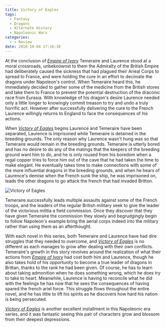 ```yaml
---
title: Victory of Eagles
tags:
  - Fantasy
  - Dragons
  - Alternate History
  - Napoleonic Wars
categories:
  - - Review
date: 2018-10-04 17:16:10
---
```


At the conclusion of [_Empire of Ivory_](https://www.amazon.com/gp/product/0345496876/ref=as_li_tl?ie=UTF8&tag=mysite009e-20&camp=1789&creative=9325&linkCode=as2&creativeASIN=0345496876&linkId=51d53e24e9d2eee4cfd359b83f4953c2) Temeraire and Laurence stood at a moral crossroads, unbeknownst to them the Admiralty of the British Empire had deliberately caused the sickness that had plagued their Arieal Corps to spread to France, and were holding the cure in an effort to decimate the dragons under Napoleon's control.  When Temeraire heard this, he immediately decided to gather some of the medicine from the British stores and take them to France to prevent the potential destruction of the draconic race from Eurasia.  With knowledge of his dragon's desire Laurence needed only a little longer to knowingly commit treason to try and undo a truly horrific act.  However after successfully delivering the cure to the French Laurence willingly returns to England to face the consequences of his actions.<!-- more -->

When [_Victory of Eagles_](https://www.amazon.com/gp/product/0345512251/ref=as_li_tl?ie=UTF8&tag=mysite009e-20&camp=1789&creative=9325&linkCode=as2&creativeASIN=0345512251&linkId=9590cc4ef3bba5d47a7412e38a64efd7) begins Laurence and Temeraire have been separated, Laurence is imprisoned while Temeraire is detained in the breeding grounds.  The only reason why Laurence wasn't hung was so that Temeraire would remain in the breeding grounds.  Temeraire is utterly bored and has no desire to do any of the matings that the keepers of the breeding ground want him to do, and he is only roused from his boredom when a regal copper tries to force him out of the cave that he had taken the time to make elegant.  He eventually takes time to make connections with some of the more influential dragons in the breeding grounds, and when he hears of Laurence's demise when the French sunk the ship, he was imprisoned on, leads the other dragons to go attack the french that had invaded Britton.

<div class="embedded-image-left"><img src="https://images-na.ssl-images-amazon.com/images/I/51pFYqGtY9L._SX342_.jpg" alt="Victory of Eagles" style="max-height: 300px; max-width: 300px"/></div>

Temeraire successfully leads multiple assaults against some of the French troops, and the leaders of the regular British military seek to give the leader of the victorious militia a field commission.  Once they discover that they have given Temeraire the commission they slowly and begrudgingly begin to follow Napoleon's example bring the aerial corps indeed into the military rather than using them as an afterthought.  

With each novel in this series, both Temeraire and Laurence have had dire struggles that they needed to overcome, and [_Victory of Eagles_](https://www.amazon.com/gp/product/0345512251/ref=as_li_tl?ie=UTF8&tag=mysite009e-20&camp=1789&creative=9325&linkCode=as2&creativeASIN=0345512251&linkId=9590cc4ef3bba5d47a7412e38a64efd7) is no different as each manages to grow after dealing with their own conflicts.  Temeraire's growth in this story revolves around the realization of what their actions from [_Empire of Ivory_](https://www.amazon.com/gp/product/0345496876/ref=as_li_tl?ie=UTF8&tag=mysite009e-20&camp=1789&creative=9325&linkCode=as2&creativeASIN=0345496876&linkId=51d53e24e9d2eee4cfd359b83f4953c2) had cost both him and Laurence, though he also takes hold of his opportunity to become a true leader of dragons in Brittan, thanks to the rank he had been given.  Of course, he has to learn about taking admonition when he does something wrong, which he does try to take to heart.  Meanwhile, Laurence is having to reconcile what he did with the feelings he has now that he sees the consequences of having spared the french ariel force.  This struggle flows throughout the entire novel, and he has little to lift his spirits as he discovers how hard his nation is being persecuted.

[_Victory of Eagles_](https://www.amazon.com/gp/product/0345512251/ref=as_li_tl?ie=UTF8&tag=mysite009e-20&camp=1789&creative=9325&linkCode=as2&creativeASIN=0345512251&linkId=9590cc4ef3bba5d47a7412e38a64efd7) is another excellent installment in this Napoleonic era series, and it was fantastic seeing this pair of characters grow and blossom from their deepest depressions.